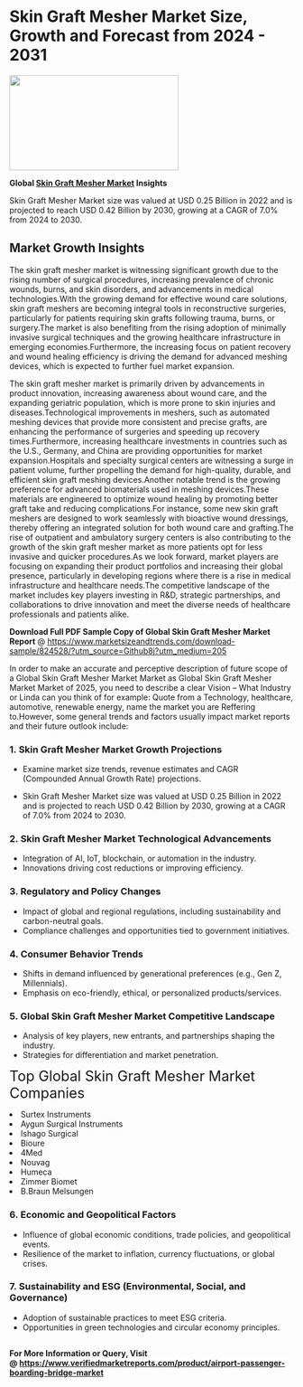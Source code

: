 <H1>Skin Graft Mesher Market Size, Growth and Forecast from 2024 - 2031</H1><img class="aligncenter size-medium wp-image-584254" src="https://thirdeyenews.in/wp-content/uploads/2024/09/Global-Market-Research-300x168.jpeg" alt="" width="300" height="168" /><p><strong>Global&nbsp;<a href="https://www.marketsizeandtrends.com/download-sample/824528/?utm_source=Github8j?utm_medium=205">Skin Graft Mesher Market</a> Insights</strong></p><p>Skin Graft Mesher Market size was valued at USD 0.25 Billion in 2022 and is projected to reach USD 0.42 Billion by 2030, growing at a CAGR of 7.0% from 2024 to 2030.</p><p><h2>Market Growth Insights</h2> <p>The skin graft mesher market is witnessing significant growth due to the rising number of surgical procedures, increasing prevalence of chronic wounds, burns, and skin disorders, and advancements in medical technologies.With the growing demand for effective wound care solutions, skin graft meshers are becoming integral tools in reconstructive surgeries, particularly for patients requiring skin grafts following trauma, burns, or surgery.The market is also benefiting from the rising adoption of minimally invasive surgical techniques and the growing healthcare infrastructure in emerging economies.Furthermore, the increasing focus on patient recovery and wound healing efficiency is driving the demand for advanced meshing devices, which is expected to further fuel market expansion.</p> <p>The skin graft mesher market is primarily driven by advancements in product innovation, increasing awareness about wound care, and the expanding geriatric population, which is more prone to skin injuries and diseases.Technological improvements in meshers, such as automated meshing devices that provide more consistent and precise grafts, are enhancing the performance of surgeries and speeding up recovery times.Furthermore, increasing healthcare investments in countries such as the U.S., Germany, and China are providing opportunities for market expansion.Hospitals and specialty surgical centers are witnessing a surge in patient volume, further propelling the demand for high-quality, durable, and efficient skin graft meshing devices.Another notable trend is the growing preference for advanced biomaterials used in meshing devices.These materials are engineered to optimize wound healing by promoting better graft take and reducing complications.For instance, some new skin graft meshers are designed to work seamlessly with bioactive wound dressings, thereby offering an integrated solution for both wound care and grafting.The rise of outpatient and ambulatory surgery centers is also contributing to the growth of the skin graft mesher market as more patients opt for less invasive and quicker procedures.As we look forward, market players are focusing on expanding their product portfolios and increasing their global presence, particularly in developing regions where there is a rise in medical infrastructure and healthcare needs.The competitive landscape of the market includes key players investing in R&D, strategic partnerships, and collaborations to drive innovation and meet the diverse needs of healthcare professionals and patients alike.<p><span class=""><strong>Download Full PDF Sample Copy of Global Skin Graft Mesher Market Report</strong> @ <a href="https://www.marketsizeandtrends.com/download-sample/824528/?utm_source=Github8j?utm_medium=205" target="_blank">https://www.marketsizeandtrends.com/download-sample/824528/?utm_source=Github8j?utm_medium=205</a></span></p><p>In order to make an accurate and perceptive description of future scope of a Global&nbsp;Skin Graft Mesher Market Market as Global&nbsp;Skin Graft Mesher Market Market of 2025, you need to describe a clear Vision &ndash; What Industry or Linda can you think of for example: Quote from a Technology, healthcare, automotive, renewable energy, name the market you are Reffering to.However, some general trends and factors usually impact market reports and their future outlook include:</p><h3>1.&nbsp;<strong>Skin Graft Mesher Market Growth Projections</strong></h3><ul><li>Examine market size trends, revenue estimates and CAGR (Compounded Annual Growth Rate) projections.</li><li><p>Skin Graft Mesher Market size was valued at USD 0.25 Billion in 2022 and is projected to reach USD 0.42 Billion by 2030, growing at a CAGR of 7.0% from 2024 to 2030.</p></li></ul><h3>2.&nbsp;<strong>Skin Graft Mesher Market Technological Advancements</strong></h3><ul><li>Integration of AI, IoT, blockchain, or automation in the industry.</li><li>Innovations driving cost reductions or improving efficiency.</li></ul><h3>3.&nbsp;<strong>Regulatory and Policy Changes</strong></h3><ul><li>Impact of global and regional regulations, including sustainability and carbon-neutral goals.</li><li>Compliance challenges and opportunities tied to government initiatives.</li></ul><h3>4.&nbsp;<strong>Consumer Behavior Trends</strong></h3><ul><li>Shifts in demand influenced by generational preferences (e.g., Gen Z, Millennials).</li><li>Emphasis on eco-friendly, ethical, or personalized products/services.</li></ul><h3>5.&nbsp;<strong>Global Skin Graft Mesher Market Competitive Landscape</strong></h3><ul><li>Analysis of key players, new entrants, and partnerships shaping the industry.</li><li>Strategies for differentiation and market penetration.</li></ul><p data-pm-slice="1 1 []"><span style="color: inherit; font-family: inherit; font-size: 25px;">Top Global Skin Graft Mesher Market Companies</span></p><div class="" data-test-id=""><p><li>Surtex Instruments</li><li> Aygun Surgical Instruments</li><li> Ishago Surgical</li><li> Bioure</li><li> 4Med</li><li> Nouvag</li><li> Humeca</li><li> Zimmer Biomet</li><li> B.Braun Melsungen</li></p></div><h3>6.&nbsp;<strong>Economic and Geopolitical Factors</strong></h3><ul><li>Influence of global economic conditions, trade policies, and geopolitical events.</li><li>Resilience of the market to inflation, currency fluctuations, or global crises.</li></ul><h3>7.&nbsp;<strong>Sustainability and ESG (Environmental, Social, and Governance)</strong></h3><ul><li>Adoption of sustainable practices to meet ESG criteria.</li><li>Opportunities in green technologies and circular economy principles.</li></ul><h2><strong style="font-size: 14px;">For More Information or Query, Visit @&nbsp;</strong><a style="background-color: #ffffff; font-size: 14px;" href="https://www.marketsizeandtrends.com/report/skin-graft-mesher-market/" target="_blank">https://www.verifiedmarketreports.com/product/airport-passenger-boarding-bridge-market</a></h2>